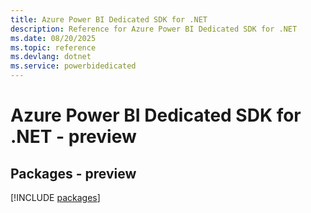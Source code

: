 ```yaml
---
title: Azure Power BI Dedicated SDK for .NET
description: Reference for Azure Power BI Dedicated SDK for .NET
ms.date: 08/20/2025
ms.topic: reference
ms.devlang: dotnet
ms.service: powerbidedicated
---
```

# Azure Power BI Dedicated SDK for .NET - preview
## Packages - preview
[!INCLUDE [packages](power-bi-dedicated-index.md)]